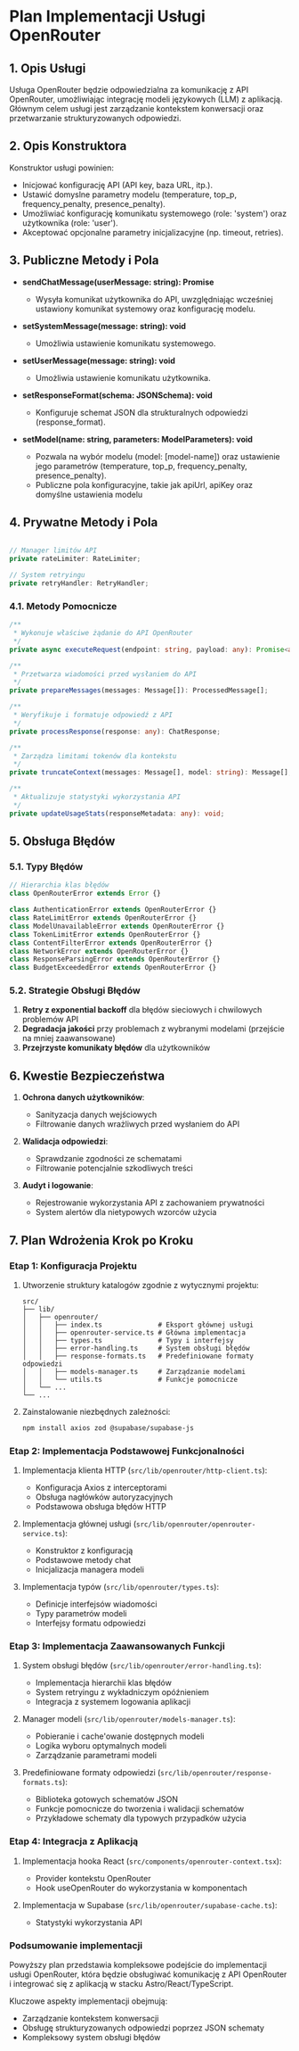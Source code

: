 # Plan Implementacji Usługi OpenRouter

## 1. Opis Usługi

Usługa OpenRouter będzie odpowiedzialna za komunikację z API OpenRouter, umożliwiając integrację modeli językowych (LLM) z aplikacją. Głównym celem usługi jest zarządzanie kontekstem konwersacji oraz przetwarzanie strukturyzowanych odpowiedzi.

## 2. Opis Konstruktora

Konstruktor usługi powinien:
- Inicjować konfigurację API (API key, baza URL, itp.).
- Ustawić domyslne parametry modelu (temperature, top_p, frequency_penalty, presence_penalty).
- Umożliwiać konfigurację komunikatu systemowego (role: 'system') oraz użytkownika (role: 'user').
- Akceptować opcjonalne parametry inicjalizacyjne (np. timeout, retries).

## 3. Publiczne Metody i Pola

- **sendChatMessage(userMessage: string): Promise<ResponseType>**
    - Wysyła komunikat użytkownika do API, uwzględniając wcześniej ustawiony komunikat systemowy oraz konfigurację modelu.

- **setSystemMessage(message: string): void**
    - Umożliwia ustawienie komunikatu systemowego.

- **setUserMessage(message: string): void**
    - Umożliwia ustawienie komunikatu użytkownika.

- **setResponseFormat(schema: JSONSchema): void**
    - Konfiguruje schemat JSON dla strukturalnych odpowiedzi (response_format).

- **setModel(name: string, parameters: ModelParameters): void**
    - Pozwala na wybór modelu (model: [model-name]) oraz ustawienie jego parametrów (temperature, top_p, frequency_penalty, presence_penalty).
    - Publiczne pola konfiguracyjne, takie jak apiUrl, apiKey oraz domyślne ustawienia modelu

## 4. Prywatne Metody i Pola

```typescript

// Manager limitów API
private rateLimiter: RateLimiter;

// System retryingu
private retryHandler: RetryHandler;
```

### 4.1. Metody Pomocnicze

```typescript
/**
 * Wykonuje właściwe żądanie do API OpenRouter
 */
private async executeRequest(endpoint: string, payload: any): Promise<any>;

/**
 * Przetwarza wiadomości przed wysłaniem do API
 */
private prepareMessages(messages: Message[]): ProcessedMessage[];

/**
 * Weryfikuje i formatuje odpowiedź z API
 */
private processResponse(response: any): ChatResponse;

/**
 * Zarządza limitami tokenów dla kontekstu
 */
private truncateContext(messages: Message[], model: string): Message[];

/**
 * Aktualizuje statystyki wykorzystania API
 */
private updateUsageStats(responseMetadata: any): void;
```

## 5. Obsługa Błędów

### 5.1. Typy Błędów

```typescript
// Hierarchia klas błędów
class OpenRouterError extends Error {}

class AuthenticationError extends OpenRouterError {}
class RateLimitError extends OpenRouterError {}
class ModelUnavailableError extends OpenRouterError {}
class TokenLimitError extends OpenRouterError {}
class ContentFilterError extends OpenRouterError {}
class NetworkError extends OpenRouterError {}
class ResponseParsingError extends OpenRouterError {}
class BudgetExceededError extends OpenRouterError {}
```

### 5.2. Strategie Obsługi Błędów

1. **Retry z exponential backoff** dla błędów sieciowych i chwilowych problemów API
2. **Degradacja jakości** przy problemach z wybranymi modelami (przejście na mniej zaawansowane)
3. **Przejrzyste komunikaty błędów** dla użytkowników

## 6. Kwestie Bezpieczeństwa

1. **Ochrona danych użytkowników**:
   - Sanityzacja danych wejściowych
   - Filtrowanie danych wrażliwych przed wysłaniem do API

2. **Walidacja odpowiedzi**:
   - Sprawdzanie zgodności ze schematami
   - Filtrowanie potencjalnie szkodliwych treści

3. **Audyt i logowanie**:
   - Rejestrowanie wykorzystania API z zachowaniem prywatności
   - System alertów dla nietypowych wzorców użycia

## 7. Plan Wdrożenia Krok po Kroku

### Etap 1: Konfiguracja Projektu

1. Utworzenie struktury katalogów zgodnie z wytycznymi projektu:
   ```
   src/
   ├── lib/
   │   ├── openrouter/
   │   │   ├── index.ts              # Eksport głównej usługi
   │   │   ├── openrouter-service.ts # Główna implementacja
   │   │   ├── types.ts              # Typy i interfejsy
   │   │   ├── error-handling.ts     # System obsługi błędów
   │   │   ├── response-formats.ts   # Predefiniowane formaty odpowiedzi
   │   │   ├── models-manager.ts     # Zarządzanie modelami
   │   │   └── utils.ts              # Funkcje pomocnicze
   │   └── ...
   └── ...
   ```

2. Zainstalowanie niezbędnych zależności:
   ```bash
   npm install axios zod @supabase/supabase-js
   ```

### Etap 2: Implementacja Podstawowej Funkcjonalności

1. Implementacja klienta HTTP (`src/lib/openrouter/http-client.ts`):
   - Konfiguracja Axios z interceptorami
   - Obsługa nagłówków autoryzacyjnych
   - Podstawowa obsługa błędów HTTP

2. Implementacja głównej usługi (`src/lib/openrouter/openrouter-service.ts`):
   - Konstruktor z konfiguracją
   - Podstawowe metody chat
   - Inicjalizacja managera modeli

3. Implementacja typów (`src/lib/openrouter/types.ts`):
   - Definicje interfejsów wiadomości
   - Typy parametrów modeli
   - Interfejsy formatu odpowiedzi

### Etap 3: Implementacja Zaawansowanych Funkcji

1. System obsługi błędów (`src/lib/openrouter/error-handling.ts`):
   - Implementacja hierarchii klas błędów
   - System retryingu z wykładniczym opóźnieniem
   - Integracja z systemem logowania aplikacji

2. Manager modeli (`src/lib/openrouter/models-manager.ts`):
   - Pobieranie i cache'owanie dostępnych modeli
   - Logika wyboru optymalnych modeli
   - Zarządzanie parametrami modeli

3. Predefiniowane formaty odpowiedzi (`src/lib/openrouter/response-formats.ts`):
   - Biblioteka gotowych schematów JSON
   - Funkcje pomocnicze do tworzenia i walidacji schematów
   - Przykładowe schematy dla typowych przypadków użycia

### Etap 4: Integracja z Aplikacją

1. Implementacja hooka React (`src/components/openrouter-context.tsx`):
   - Provider kontekstu OpenRouter
   - Hook useOpenRouter do wykorzystania w komponentach

2. Implementacja w Supabase (`src/lib/openrouter/supabase-cache.ts`):
   - Statystyki wykorzystania API

### Podsumowanie implementacji

Powyższy plan przedstawia kompleksowe podejście do implementacji usługi OpenRouter, która będzie obsługiwać komunikację z API OpenRouter i integrować się z aplikacją w stacku Astro/React/TypeScript.

Kluczowe aspekty implementacji obejmują:
- Zarządzanie kontekstem konwersacji
- Obsługę strukturyzowanych odpowiedzi poprzez JSON schematy
- Kompleksowy system obsługi błędów